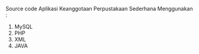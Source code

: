 Source code Aplikasi Keanggotaan Perpustakaan Sederhana
Menggunakan :
1. MySQL
2. PHP
3. XML
4. JAVA
